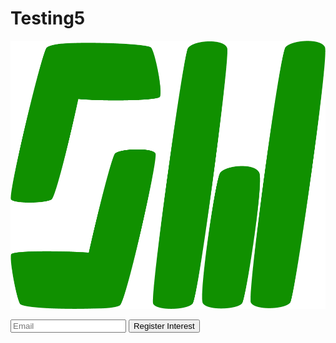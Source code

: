 # Testing5

![SW Logo](/docs/assets/images/Logo_4.png)

<form
  id="fs-frm"
  name="interest-form"
  accept-charset="utf-8"
  action="https://formspree.io/f/xbjqedrr"
  method="POST"
>
  <label>
    <input type="email" name="_replyto" id="email-address" placeholder="Email" required="">
  </label>
  <!-- your other form fields go here -->
  <input type="submit" value="Register Interest">  
</form>